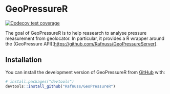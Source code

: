 
<!-- README.md is generated from README.Rmd. Please edit that file -->

# GeoPressureR

<!-- badges: start -->

[![Codecov test
coverage](https://codecov.io/gh/Rafnuss/GeoPressureR/branch/master/graph/badge.svg)](https://app.codecov.io/gh/Rafnuss/GeoPressureR?branch=master)
<!-- badges: end -->

The goal of GeoPressureR is to help reasearch to analyse pressure
measurement from geolocator. In particular, it provides a R wrapper
around the (GeoPressure
API)\[<https://github.com/Rafnuss/GeoPressureServer>\].

## Installation

You can install the development version of GeoPressureR from
[GitHub](https://github.com/) with:

``` r
# install.packages("devtools")
devtools::install_github("Rafnuss/GeoPressureR")
```

